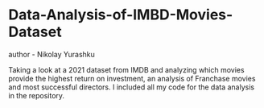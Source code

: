 # Data-Analysis-of-IMBD-Movies-Dataset

author - Nikolay Yurashku

Taking a look at a 2021 dataset from IMDB and analyzing which movies provide the highest return on investment, an analysis of Franchase movies and most successful directors. I included all my code for the data analysis in the repository. 

